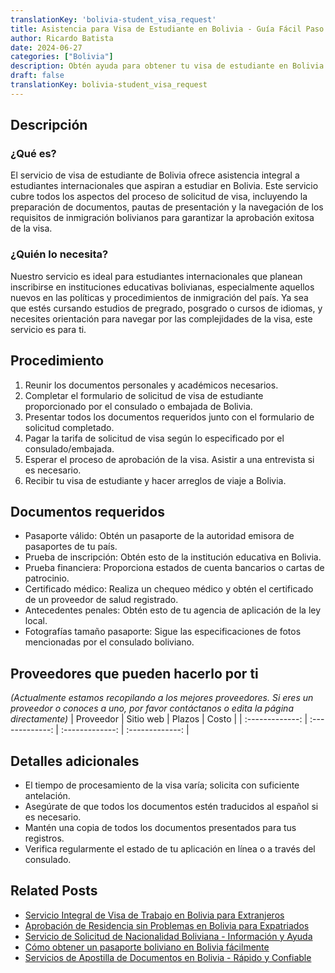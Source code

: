 ```yaml
---
translationKey: 'bolivia-student_visa_request'
title: Asistencia para Visa de Estudiante en Bolivia - Guía Fácil Paso a Paso
author: Ricardo Batista
date: 2024-06-27
categories: ["Bolivia"]
description: Obtén ayuda para obtener tu visa de estudiante en Bolivia con nuestra guía completa y apoyo. Asegura un proceso fluido desde la solicitud hasta la aprobación.
draft: false
translationKey: bolivia-student_visa_request
---
```


## Descripción
### ¿Qué es?
El servicio de visa de estudiante de Bolivia ofrece asistencia integral a estudiantes internacionales que aspiran a estudiar en Bolivia. Este servicio cubre todos los aspectos del proceso de solicitud de visa, incluyendo la preparación de documentos, pautas de presentación y la navegación de los requisitos de inmigración bolivianos para garantizar la aprobación exitosa de la visa.

### ¿Quién lo necesita?
Nuestro servicio es ideal para estudiantes internacionales que planean inscribirse en instituciones educativas bolivianas, especialmente aquellos nuevos en las políticas y procedimientos de inmigración del país. Ya sea que estés cursando estudios de pregrado, posgrado o cursos de idiomas, y necesites orientación para navegar por las complejidades de la visa, este servicio es para ti.

## Procedimiento

1. Reunir los documentos personales y académicos necesarios.
2. Completar el formulario de solicitud de visa de estudiante proporcionado por el consulado o embajada de Bolivia.
3. Presentar todos los documentos requeridos junto con el formulario de solicitud completado.
4. Pagar la tarifa de solicitud de visa según lo especificado por el consulado/embajada.
5. Esperar el proceso de aprobación de la visa. Asistir a una entrevista si es necesario.
6. Recibir tu visa de estudiante y hacer arreglos de viaje a Bolivia.


## Documentos requeridos

- Pasaporte válido: Obtén un pasaporte de la autoridad emisora de pasaportes de tu país.
- Prueba de inscripción: Obtén esto de la institución educativa en Bolivia.
- Prueba financiera: Proporciona estados de cuenta bancarios o cartas de patrocinio.
- Certificado médico: Realiza un chequeo médico y obtén el certificado de un proveedor de salud registrado.
- Antecedentes penales: Obtén esto de tu agencia de aplicación de la ley local.
- Fotografías tamaño pasaporte: Sigue las especificaciones de fotos mencionadas por el consulado boliviano.


## Proveedores que pueden hacerlo por ti
_(Actualmente estamos recopilando a los mejores proveedores. Si eres un proveedor o conoces a uno, por favor contáctanos o edita la página directamente)_
| Proveedor        |     Sitio web     |     Plazos    |       Costo      |
| :-------------: | :-------------: |  :-------------: | :-------------: |

## Detalles adicionales

- El tiempo de procesamiento de la visa varía; solicita con suficiente antelación.
- Asegúrate de que todos los documentos estén traducidos al español si es necesario.
- Mantén una copia de todos los documentos presentados para tus registros.
- Verifica regularmente el estado de tu aplicación en línea o a través del consulado. 




## Related Posts

- [Servicio Integral de Visa de Trabajo en Bolivia para Extranjeros](https://tramitit.com/es/guides/bolivia/solicitud_de_visa_de_trabajo/)
- [Aprobación de Residencia sin Problemas en Bolivia para Expatriados](https://tramitit.com/es/guides/bolivia/solicitud_de_residencia/)
- [Servicio de Solicitud de Nacionalidad Boliviana - Información y Ayuda](https://tramitit.com/es/guides/bolivia/solicitud_de_nacionalidad/)
- [Cómo obtener un pasaporte boliviano en Bolivia fácilmente](https://tramitit.com/es/guides/bolivia/pasaporte_boliviano/)
- [Servicios de Apostilla de Documentos en Bolivia - Rápido y Confiable](https://tramitit.com/es/guides/bolivia/apostilla_de_documentos/)